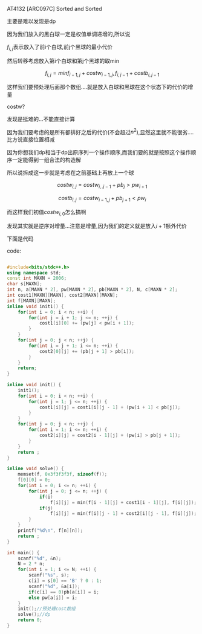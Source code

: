 AT4132 [ARC097C] Sorted and Sorted

主要是难以发现是dp

因为我们放入的黑白球一定是权值单调递增的,所以说

$f_{i,j}$表示放入了前i个白球,前j个黑球的最小代价

然后转移考虑放入第i个白球和第j个黑球的取min

$$f_{i,j}=min{f_{i-1,j}+costw_{i-1,j},f_{i,j-1}+costb_{i,j-1}}$$

这样我们要预处理后面那个数组....就是放入白球和黑球在这个状态下的代价的增量

costw?

发现是挺难的...不能直接计算

因为我们要考虑的是所有都排好之后的代价(不会超过$n^2$),显然这里就不能很劣....比方说直接位置相减

因为你想我们dp相当于dp出原序列一个操作顺序,而我们要的就是按照这个操作顺序一定能得到一组合法的构造解

所以说拆成这一步就是考虑在之前基础上再放上一个球

$$costw_{i,j}=costw_{i,.j-1}+pb_{j}>pw_{i+1}$$

$$costb_{i,j}=costw_{i-1,j}+pb_{j+1}<pw_{i}$$

而这样我们初值$costw_{i,0}$怎么搞啊

发现其实就是逆序对增量...注意是增量,因为我们的定义就是放入$i+1$额外代价

下面是代码

code:

```cpp

#include<bits/stdc++.h>
using namespace std;
const int MAXN = 2006;
char s[MAXN];
int n, a[MAXN * 2], pw[MAXN * 2], pb[MAXN * 2], N, c[MAXN * 2];
int cost1[MAXN][MAXN], cost2[MAXN][MAXN];
int f[MAXN][MAXN];
inline void init1() {
	for(int i = 0; i < n; ++i) {
		for(int j = i + 1; j <= n; ++j) {
			cost1[i][0] += (pw[j] < pw[i + 1]);
		}
	}
	for(int j = 0; j < n; ++j) {
		for(int i = j + 1; i <= n; ++i) {
			cost2[0][j] += (pb[j + 1] > pb[i]);
		}
	}
	return;
}

inline void init() {
	init1();
	for(int i = 0; i < n; ++i) {
		for(int j = 1; j <= n; ++j) {
			cost1[i][j] = cost1[i][j - 1] + (pw[i + 1] < pb[j]);
		}
	}
	for(int j = 0; j < n; ++j) {
		for(int i = 1; i <= n; ++i) {
			cost2[i][j] = cost2[i - 1][j] + (pw[i] > pb[j + 1]);
		}
	}
	return ;
}

inline void solve() {
	memset(f, 0x3f3f3f3f, sizeof(f));
	f[0][0] = 0;
	for(int i = 0; i <= n; ++i) {
		for(int j = 0; j <= n; ++j) {
			if(i)
				f[i][j] = min(f[i - 1][j] + cost1[i - 1][j], f[i][j]);
			if(j)
				f[i][j] = min(f[i][j - 1] + cost2[i][j - 1], f[i][j]);
		}
	}
	printf("%d\n", f[n][n]);
	return ;
}

int main() {
	scanf("%d", &n);
	N = 2 * n;
	for(int i = 1; i <= N; ++i) {
		scanf("%s", s);
		c[i] = s[0] == 'B' ? 0 : 1;
		scanf("%d", &a[i]);
		if(c[i] == 0)pb[a[i]] = i;
		else pw[a[i]] = i;
	}
	init();//预处理cost数组
	solve();//dp
	return 0;
}



```
